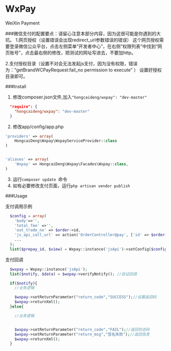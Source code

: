 # WxPay
WeiXin Payment

###微信支付的配置要点：请留心注意本部分内容，因为这很可能是你遇到的大坑。
1.网页授权（设置错误会出现redirect_url参数错误的错误）
这个网页授权需要登录微信公众平台，点击左侧菜单“开发者中心”，在右侧“权限列表”中找到“网页账号”，点击最右侧的修改，把测试的网址写进去，不要加http。

2.支付授权目录（设置不对会无法发起js支付，因为没有权限，错误为：“getBrandWCPayRequest:fail_no permission to execute”
）
设置好授权目录即可。

###Install

1. 修改composer.json文件,加入```"hongcaideng/wxpay": "dev-master"```
```json
  "require": {
    "hongcaideng/wxpay": "dev-master"
  }
```

2. 修改app/config/app.php
```php
'providers' => array(
  	HongcaiDeng\Wxpay\WxpayServiceProvider::class
)


'aliases' => array(
	'Wxpay' => HongcaiDeng\Wxpay\Facades\Wxpay::class,
)
```

3. 运行```composer update ```命令
4. 如有必要修改支付页面，运行```php artisan vendor publish```

###Usage

支付调用示例
```php  
  $config = array(
    'body'=>'',
    'total_fee' =>'',
    'out_trade_no' => $order->id,
    'js_api_call_url' => action('OrderController@pay', ['id' => $order->id]),
    ...
  );
  list($prepay_id, $view) = Wxpay::instance('jsApi')->setConfig($config)->pay();
```

支付回调

```php
  $wxpay = Wxpay::instance('jsApi');
  list($notify, $data) = $wxpay->verifyNotify(); //验证回调

  if($notify){
    //业务逻辑

    $wxpay->setReturnParameter("return_code","SUCCESS");//设置返回码
    $wxpay->returnXml();
  }else{

    //业务逻辑


    $wxpay->setReturnParameter("return_code","FAIL");//返回状态码
    $wxpay->setReturnParameter("return_msg","签名失败");//返回信息
    $wxpay->returnXml();
  }

```
